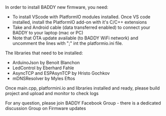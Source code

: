 In order to install BADDY new firmware, you need:
- To install VScode with PlatformIO modules installed. Once VS code installed, install the PlatformIO add-on with it's C/C++ extensions
- Take and Android cable (data transferred enabled) to connect your BADDY to your laptop (mac or PC)
- Note that OTA update available (to BADDY WiFi network) and uncomment the lines with ";" int the platformio.ini file.

The libraries that need to be installed:
- ArduinoJson by Benoit Blanchon
- LedControl by Eberhard Fahle
- AsyncTCP and ESPAsynTCP by Hristo Gochkov
- mDNSResolver by Myles Eftos

Once main.cpp, platformini.io and libraries installed and ready, please build project and upload and monitor to check logs

For any question, please join BADDY Facebook Group - there is a dedicated discussion Group on Firmware updates

